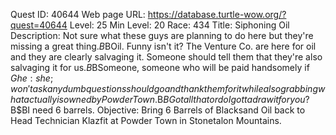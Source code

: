 Quest ID: 40644
Web page URL: https://database.turtle-wow.org/?quest=40644
Level: 25
Min Level: 20
Race: 434
Title: Siphoning Oil
Description: Not sure what these guys are planning to do here but they're missing a great thing.$B$BOil. Funny isn't it? The Venture Co. are here for oil and they are clearly salvaging it. Someone should tell them that they're also salvaging it for us.$B$BSomeone, someone who will be paid handsomely if $Ghe:she; won't ask any dumb questions should go and thank them for it while also grabbing what actually is owned by Powder Town.$B$BGot all that or do I gotta draw it for you?$B$BI need 6 barrels.
Objective: Bring 6 Barrels of Blacksand Oil back to Head Technician Klazfit at Powder Town in Stonetalon Mountains.
